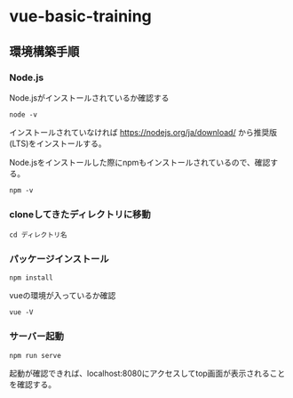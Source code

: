 # vue-basic-training

## 環境構築手順
### Node.js
Node.jsがインストールされているか確認する
```
node -v
``` 
インストールされていなければ https://nodejs.org/ja/download/ から推奨版(LTS)をインストールする。

Node.jsをインストールした際にnpmもインストールされているので、確認する。
```
npm -v
```

### cloneしてきたディレクトリに移動
```
cd ディレクトリ名
```

### パッケージインストール
```
npm install
```

vueの環境が入っているか確認
```
vue -V
```

### サーバー起動
```
npm run serve
```
起動が確認できれば、localhost:8080にアクセスしてtop画面が表示されることを確認する。

